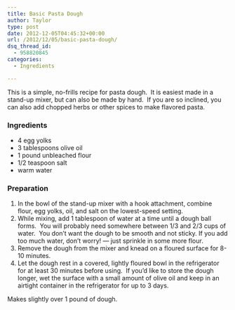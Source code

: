 ```yaml
---
title: Basic Pasta Dough
author: Taylor
type: post
date: 2012-12-05T04:45:32+00:00
url: /2012/12/05/basic-pasta-dough/
dsq_thread_id:
  - 958820845
categories:
  - Ingredients

---
```

This is a simple, no-frills recipe for pasta dough.  It is easiest made in a stand-up mixer, but can also be made by hand.  If you are so inclined, you can also add chopped herbs or other spices to make flavored pasta.

### Ingredients

  * 4 egg yolks
  * 3 tablespoons olive oil
  * 1 pound unbleached flour
  * 1/2 teaspoon salt
  * warm water

### Preparation

  1. In the bowl of the stand-up mixer with a hook attachment, combine flour, egg yolks, oil, and salt on the lowest-speed setting.
  2. While mixing, add 1 tablespoon of water at a time until a dough ball forms.  You will probably need somewhere between 1/3 and 2/3 cups of water.  You don&#8217;t want the dough to be smooth and not sticky. If you add too much water, don&#8217;t worry! &#8212; just sprinkle in some more flour.
  3. Remove the dough from the mixer and knead on a floured surface for 8-10 minutes.
  4. Let the dough rest in a covered, lightly floured bowl in the refrigerator for at least 30 minutes before using.  If you&#8217;d like to store the dough longer, wet the surface with a small amount of olive oil and keep in an airtight container in the refrigerator for up to 3 days.

Makes slightly over 1 pound of dough.